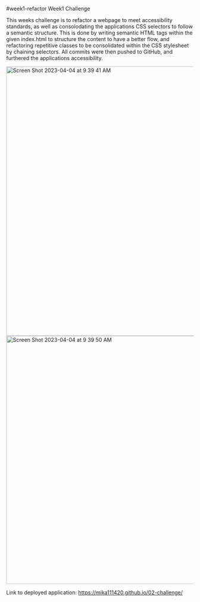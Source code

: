 #week1-refactor
Week1 Challenge

This weeks challenge is to refactor a webpage to meet accessibility standards, as well as consolodating the applications CSS selectors to follow a semantic structure. This is done by writing semantic HTML tags within the given index.html to structure the content to have a better flow, and refactoring repetitive classes to be consolidated within the CSS stylesheet by chaining selectors. All commits were then pushed to GitHub, and furthered the applications accessibility.

<img width="724" alt="Screen Shot 2023-04-04 at 9 39 41 AM" src="https://user-images.githubusercontent.com/128564443/229811213-f006a261-e604-440e-ac07-c35d6b136dc0.png">

<img width="667" alt="Screen Shot 2023-04-04 at 9 39 50 AM" src="https://user-images.githubusercontent.com/128564443/229811244-c7589883-ec84-4204-8363-48874081d5f9.png">

Link to deployed application:
  https://mika111420.github.io/02-challenge/
